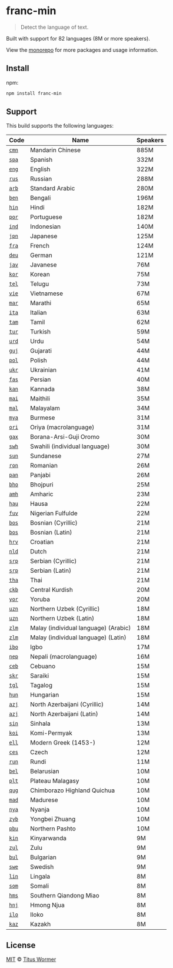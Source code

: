 <!--This file is generated by `build.js`-->

# franc-min

> Detect the language of text.

Built with support for 82 languages (8M or more speakers).

View the [monorepo](https://github.com/wooorm/franc) for more packages and
usage information.

## Install

npm:

```sh
npm install franc-min
```

## Support

This build supports the following languages:

| Code                                                             | Name                                 | Speakers |
| ---------------------------------------------------------------- | ------------------------------------ | -------- |
| [`cmn`](http://www-01.sil.org/iso639-3/documentation.asp?id=cmn) | Mandarin Chinese                     | 885M     |
| [`spa`](http://www-01.sil.org/iso639-3/documentation.asp?id=spa) | Spanish                              | 332M     |
| [`eng`](http://www-01.sil.org/iso639-3/documentation.asp?id=eng) | English                              | 322M     |
| [`rus`](http://www-01.sil.org/iso639-3/documentation.asp?id=rus) | Russian                              | 288M     |
| [`arb`](http://www-01.sil.org/iso639-3/documentation.asp?id=arb) | Standard Arabic                      | 280M     |
| [`ben`](http://www-01.sil.org/iso639-3/documentation.asp?id=ben) | Bengali                              | 196M     |
| [`hin`](http://www-01.sil.org/iso639-3/documentation.asp?id=hin) | Hindi                                | 182M     |
| [`por`](http://www-01.sil.org/iso639-3/documentation.asp?id=por) | Portuguese                           | 182M     |
| [`ind`](http://www-01.sil.org/iso639-3/documentation.asp?id=ind) | Indonesian                           | 140M     |
| [`jpn`](http://www-01.sil.org/iso639-3/documentation.asp?id=jpn) | Japanese                             | 125M     |
| [`fra`](http://www-01.sil.org/iso639-3/documentation.asp?id=fra) | French                               | 124M     |
| [`deu`](http://www-01.sil.org/iso639-3/documentation.asp?id=deu) | German                               | 121M     |
| [`jav`](http://www-01.sil.org/iso639-3/documentation.asp?id=jav) | Javanese                             | 76M      |
| [`kor`](http://www-01.sil.org/iso639-3/documentation.asp?id=kor) | Korean                               | 75M      |
| [`tel`](http://www-01.sil.org/iso639-3/documentation.asp?id=tel) | Telugu                               | 73M      |
| [`vie`](http://www-01.sil.org/iso639-3/documentation.asp?id=vie) | Vietnamese                           | 67M      |
| [`mar`](http://www-01.sil.org/iso639-3/documentation.asp?id=mar) | Marathi                              | 65M      |
| [`ita`](http://www-01.sil.org/iso639-3/documentation.asp?id=ita) | Italian                              | 63M      |
| [`tam`](http://www-01.sil.org/iso639-3/documentation.asp?id=tam) | Tamil                                | 62M      |
| [`tur`](http://www-01.sil.org/iso639-3/documentation.asp?id=tur) | Turkish                              | 59M      |
| [`urd`](http://www-01.sil.org/iso639-3/documentation.asp?id=urd) | Urdu                                 | 54M      |
| [`guj`](http://www-01.sil.org/iso639-3/documentation.asp?id=guj) | Gujarati                             | 44M      |
| [`pol`](http://www-01.sil.org/iso639-3/documentation.asp?id=pol) | Polish                               | 44M      |
| [`ukr`](http://www-01.sil.org/iso639-3/documentation.asp?id=ukr) | Ukrainian                            | 41M      |
| [`fas`](http://www-01.sil.org/iso639-3/documentation.asp?id=fas) | Persian                              | 40M      |
| [`kan`](http://www-01.sil.org/iso639-3/documentation.asp?id=kan) | Kannada                              | 38M      |
| [`mai`](http://www-01.sil.org/iso639-3/documentation.asp?id=mai) | Maithili                             | 35M      |
| [`mal`](http://www-01.sil.org/iso639-3/documentation.asp?id=mal) | Malayalam                            | 34M      |
| [`mya`](http://www-01.sil.org/iso639-3/documentation.asp?id=mya) | Burmese                              | 31M      |
| [`ori`](http://www-01.sil.org/iso639-3/documentation.asp?id=ori) | Oriya (macrolanguage)                | 31M      |
| [`gax`](http://www-01.sil.org/iso639-3/documentation.asp?id=gax) | Borana-Arsi-Guji Oromo               | 30M      |
| [`swh`](http://www-01.sil.org/iso639-3/documentation.asp?id=swh) | Swahili (individual language)        | 30M      |
| [`sun`](http://www-01.sil.org/iso639-3/documentation.asp?id=sun) | Sundanese                            | 27M      |
| [`ron`](http://www-01.sil.org/iso639-3/documentation.asp?id=ron) | Romanian                             | 26M      |
| [`pan`](http://www-01.sil.org/iso639-3/documentation.asp?id=pan) | Panjabi                              | 26M      |
| [`bho`](http://www-01.sil.org/iso639-3/documentation.asp?id=bho) | Bhojpuri                             | 25M      |
| [`amh`](http://www-01.sil.org/iso639-3/documentation.asp?id=amh) | Amharic                              | 23M      |
| [`hau`](http://www-01.sil.org/iso639-3/documentation.asp?id=hau) | Hausa                                | 22M      |
| [`fuv`](http://www-01.sil.org/iso639-3/documentation.asp?id=fuv) | Nigerian Fulfulde                    | 22M      |
| [`bos`](http://www-01.sil.org/iso639-3/documentation.asp?id=bos) | Bosnian (Cyrillic)                   | 21M      |
| [`bos`](http://www-01.sil.org/iso639-3/documentation.asp?id=bos) | Bosnian (Latin)                      | 21M      |
| [`hrv`](http://www-01.sil.org/iso639-3/documentation.asp?id=hrv) | Croatian                             | 21M      |
| [`nld`](http://www-01.sil.org/iso639-3/documentation.asp?id=nld) | Dutch                                | 21M      |
| [`srp`](http://www-01.sil.org/iso639-3/documentation.asp?id=srp) | Serbian (Cyrillic)                   | 21M      |
| [`srp`](http://www-01.sil.org/iso639-3/documentation.asp?id=srp) | Serbian (Latin)                      | 21M      |
| [`tha`](http://www-01.sil.org/iso639-3/documentation.asp?id=tha) | Thai                                 | 21M      |
| [`ckb`](http://www-01.sil.org/iso639-3/documentation.asp?id=ckb) | Central Kurdish                      | 20M      |
| [`yor`](http://www-01.sil.org/iso639-3/documentation.asp?id=yor) | Yoruba                               | 20M      |
| [`uzn`](http://www-01.sil.org/iso639-3/documentation.asp?id=uzn) | Northern Uzbek (Cyrillic)            | 18M      |
| [`uzn`](http://www-01.sil.org/iso639-3/documentation.asp?id=uzn) | Northern Uzbek (Latin)               | 18M      |
| [`zlm`](http://www-01.sil.org/iso639-3/documentation.asp?id=zlm) | Malay (individual language) (Arabic) | 18M      |
| [`zlm`](http://www-01.sil.org/iso639-3/documentation.asp?id=zlm) | Malay (individual language) (Latin)  | 18M      |
| [`ibo`](http://www-01.sil.org/iso639-3/documentation.asp?id=ibo) | Igbo                                 | 17M      |
| [`nep`](http://www-01.sil.org/iso639-3/documentation.asp?id=nep) | Nepali (macrolanguage)               | 16M      |
| [`ceb`](http://www-01.sil.org/iso639-3/documentation.asp?id=ceb) | Cebuano                              | 15M      |
| [`skr`](http://www-01.sil.org/iso639-3/documentation.asp?id=skr) | Saraiki                              | 15M      |
| [`tgl`](http://www-01.sil.org/iso639-3/documentation.asp?id=tgl) | Tagalog                              | 15M      |
| [`hun`](http://www-01.sil.org/iso639-3/documentation.asp?id=hun) | Hungarian                            | 15M      |
| [`azj`](http://www-01.sil.org/iso639-3/documentation.asp?id=azj) | North Azerbaijani (Cyrillic)         | 14M      |
| [`azj`](http://www-01.sil.org/iso639-3/documentation.asp?id=azj) | North Azerbaijani (Latin)            | 14M      |
| [`sin`](http://www-01.sil.org/iso639-3/documentation.asp?id=sin) | Sinhala                              | 13M      |
| [`koi`](http://www-01.sil.org/iso639-3/documentation.asp?id=koi) | Komi-Permyak                         | 13M      |
| [`ell`](http://www-01.sil.org/iso639-3/documentation.asp?id=ell) | Modern Greek (1453-)                 | 12M      |
| [`ces`](http://www-01.sil.org/iso639-3/documentation.asp?id=ces) | Czech                                | 12M      |
| [`run`](http://www-01.sil.org/iso639-3/documentation.asp?id=run) | Rundi                                | 11M      |
| [`bel`](http://www-01.sil.org/iso639-3/documentation.asp?id=bel) | Belarusian                           | 10M      |
| [`plt`](http://www-01.sil.org/iso639-3/documentation.asp?id=plt) | Plateau Malagasy                     | 10M      |
| [`qug`](http://www-01.sil.org/iso639-3/documentation.asp?id=qug) | Chimborazo Highland Quichua          | 10M      |
| [`mad`](http://www-01.sil.org/iso639-3/documentation.asp?id=mad) | Madurese                             | 10M      |
| [`nya`](http://www-01.sil.org/iso639-3/documentation.asp?id=nya) | Nyanja                               | 10M      |
| [`zyb`](http://www-01.sil.org/iso639-3/documentation.asp?id=zyb) | Yongbei Zhuang                       | 10M      |
| [`pbu`](http://www-01.sil.org/iso639-3/documentation.asp?id=pbu) | Northern Pashto                      | 10M      |
| [`kin`](http://www-01.sil.org/iso639-3/documentation.asp?id=kin) | Kinyarwanda                          | 9M       |
| [`zul`](http://www-01.sil.org/iso639-3/documentation.asp?id=zul) | Zulu                                 | 9M       |
| [`bul`](http://www-01.sil.org/iso639-3/documentation.asp?id=bul) | Bulgarian                            | 9M       |
| [`swe`](http://www-01.sil.org/iso639-3/documentation.asp?id=swe) | Swedish                              | 9M       |
| [`lin`](http://www-01.sil.org/iso639-3/documentation.asp?id=lin) | Lingala                              | 8M       |
| [`som`](http://www-01.sil.org/iso639-3/documentation.asp?id=som) | Somali                               | 8M       |
| [`hms`](http://www-01.sil.org/iso639-3/documentation.asp?id=hms) | Southern Qiandong Miao               | 8M       |
| [`hnj`](http://www-01.sil.org/iso639-3/documentation.asp?id=hnj) | Hmong Njua                           | 8M       |
| [`ilo`](http://www-01.sil.org/iso639-3/documentation.asp?id=ilo) | Iloko                                | 8M       |
| [`kaz`](http://www-01.sil.org/iso639-3/documentation.asp?id=kaz) | Kazakh                               | 8M       |

## License

[MIT](https://github.com/wooorm/franc/blob/master/LICENSE) © [Titus Wormer](http://wooorm.com)
